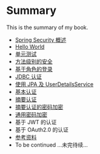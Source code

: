 # Summary

This is the summary of my book.

* [Spring Security 概述](docs/overview.md)
* [Hello World](docs/hello-world.md)
* [单元测试](docs/hello-world-test.md)
* [方法级别的安全](docs/method-security.md)
* [基于角色的登录](docs/role-base-login.md)
* [JDBC 认证](docs/jdbc-authentication.md)
* [使用 JPA 及 UserDetailsService](docs/jpa-userdetailsservice.md)
* [基本认证](docs/basic-authentication.md)
* [摘要认证](docs/digest-authentication.md)
* [摘要认证的密码加密](docs/digest-password-encode.md)
* [通用密码加密](dosc/password-encoder.md)
* 基于 JWT 的认证
* 基于 OAuth2.0 的认证
* [参考资料](docs/references.md)
* To be continued ...未完待续...
